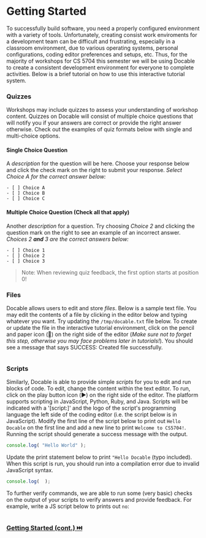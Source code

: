 # Getting Started

To successfully build software, you need a properly configured environment with a variety of tools. Unfortunately, creating consist work enviroments for a development team can be difficult and frustrating, especially in a classroom environment, due to various operating systems, personal configurations, coding editor preferences and setups, etc. Thus, for the majority of workshops for CS 5704 this semester we will be using Docable to create a consistent development environment for everyone to complete activities. Below is a brief tutorial on how to use this interactive tutorial system.

### Quizzes

Workshops may include quizzes to assess your understanding of workshop content. Quizzes on Docable will consist of multiple choice questions that will notify you if your answers are correct or provide the right answer otherwise. Check out the examples of quiz formats below with single and multi-choice options.

#### Single Choice Question

A *description* for the question will be here. Choose your response below and click the check mark on the right to submit your response.
_Select Choice A for the correct answer below:_

```js|{type:'quiz', quiz_type:'singlechoice', quiz_answers:'0'}
- [ ] Choice A
- [ ] Choice B
- [ ] Choice C
```

#### Multiple Choice Question (Check all that apply)

Another *description* for a question. Try choosing _Choice 2_ and clicking the question mark on the right to see an example of an incorrect answer.
_Choices 2 **and** 3 are the correct answers below:_

```js|{type:'quiz', quiz_type:'multichoice', quiz_answers: '1,2'}
- [ ] Choice 1
- [ ] Choice 2
- [ ] Choice 3
```
> Note: When reviewing quiz feedback, the first option starts at position 0!

### Files

Docable allows users to edit and store _files_. Below is a sample text file. You may edit the contents of a file by clicking in the editor below and typing whatever you want. Try updating the `/tmp/docable.txt` file below. To create or update the file in the interactive tutorial environment, click on the pencil and paper icon (📝) on the right side of the editor (_Make sure not to forget this step, otherwise you may face problems later in tutorials!_). You should see a message that says SUCCESS: Created file successfully.

```bash|{type:'file',path:'/tmp/docable.txt'}

```

### Scripts

Similarly, Docable is able to provide simple _scripts_ for you to edit and run blocks of code. To edit, change the content within the text editor. To run, click on the play button icon (▶️) on the right side of the editor. The platform supports scripting in JavaScript, Python, Ruby, and Java. Scripts will be indicated with a '[script:]' and the logo of the script's programming language the left side of the coding editor (i.e. the script below is in JavaScript). Modify the first line of the script below to print out `Hello Docable` on the first line and add a new line to print `Welcome to CS5704!`. Running the script should generate a success message with the output.

```js |{type:'script'}
console.log( "Hello World" );
```

Update the print statement below to print `"Hello Docable` (typo included). When this script is run, you should run into a compilation error due to invalid JavaScript syntax.

```js |{type:'script'}
console.log(  );
```

To further verify commands, we are able to run some (very basic) checks on the output of your scripts to verify answers and provide feedback. For example, write a JS script below to prints out `no`:

```js|{type:'script', failed_when: "stdout.includes('no')", success_message:"Nice, you figured out this command successfully! :)", failure_message: "Sorry, that output is not what was expected :( You should actually print any other string that does not include the substring 'no'"}

```

### [Getting Started (cont.) ⏭️](Setup2.md)
